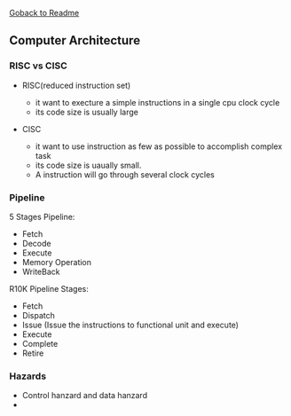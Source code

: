[Goback to Readme](./readme.md)

## Computer Architecture


### RISC vs CISC
- RISC(reduced instruction set)
  - it want to execture a simple instructions in a single cpu clock cycle
  - its code size is usually large

- CISC
  - it want to use instruction as few as possible to accomplish complex task
  - its code size is uaually small.
  - A instruction will go through several clock cycles

### Pipeline

5 Stages Pipeline:
- Fetch
- Decode
- Execute
- Memory Operation
- WriteBack

R10K Pipeline Stages:
- Fetch
- Dispatch
- Issue (Issue the instructions to functional unit and execute)
- Execute 
- Complete
- Retire 


### Hazards

- Control hanzard and data hanzard
- 